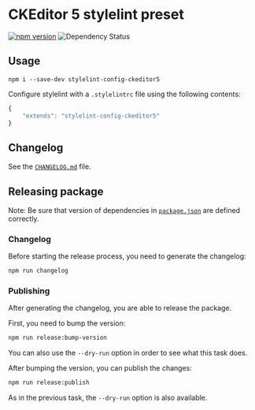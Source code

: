 CKEditor 5 stylelint preset
========================

[![npm version](https://badge.fury.io/js/stylelint-config-ckeditor5.svg)](https://www.npmjs.com/package/stylelint-config-ckeditor5)
![Dependency Status](https://img.shields.io/librariesio/release/npm/stylelint-config-ckeditor5)

## Usage

```
npm i --save-dev stylelint-config-ckeditor5
```

Configure stylelint with a `.stylelintrc` file using the following contents:

```js
{
	"extends": "stylelint-config-ckeditor5"
}
```

## Changelog

See the [`CHANGELOG.md`](https://github.com/ckeditor/stylelint-config-ckeditor5/blob/master/CHANGELOG.md) file.

## Releasing package

Note: Be sure that version of dependencies in [`package.json`](https://github.com/ckeditor/stylelint-config-ckeditor5/blob/master/package.json) are defined correctly.

### Changelog

Before starting the release process, you need to generate the changelog:

```bash
npm run changelog
```

### Publishing

After generating the changelog, you are able to release the package.

First, you need to bump the version:

```bash
npm run release:bump-version
```

You can also use the `--dry-run` option in order to see what this task does.

After bumping the version, you can publish the changes:

```bash
npm run release:publish
```

As in the previous task, the `--dry-run` option is also available.

